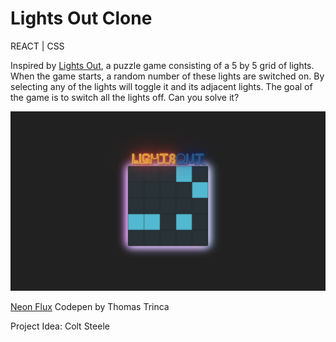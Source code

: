 # Lights Out Clone

REACT | CSS

Inspired by [Lights Out](https://en.wikipedia.org/wiki/Lights_Out_(game)), a puzzle game consisting of a 5 by 5 grid of lights. When the game starts, a random number of these lights are switched on. By selecting any of the lights will toggle it and its adjacent lights. The goal of the game is to switch all the lights off. Can you solve it?

<img src="src/screenshot.png">

[Neon Flux](https://codepen.io/Trinca/pen/NAvpWa) Codepen by Thomas Trinca

Project Idea: Colt Steele
